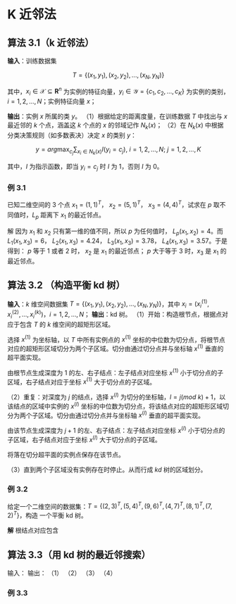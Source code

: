 # K 近邻法

## 算法 3.1（k 近邻法）

**输入**：训练数据集

$$
T = \{(x_1, y_1), (x_2, y_2), ..., (x_N, y_N)\}
$$

其中，$x_i \in \mathcal{X} \subseteq \mathbf{R}^n$ 为实例的特征向量，$y_i \in \mathcal{Y} = \{c_1, c_2, ..., c_K\}$ 为实例的类别， $i=1, 2, ..., N$；实例特征向量 $x$；

**输出**：实例 $x$ 所属的类 $y$。
（1）根据给定的距离度量，在训练数据 $T$ 中找出与 $x$ 最近邻的 $k$ 个点，涵盖这 $k$ 个点的 $x$ 的邻域记作 $N_k(x)$；
（2）在 $N_k(x)$ 中根据分类决策规则（如多数表决）决定 $x$ 的类别 $y$：

$$
y = arg \max_{c_j} \sum_{x_i \in N_k(x)}I(y_i=c_j),\ i = 1, 2, ..., N;\ j=1, 2, ..., K
$$

其中，$I$ 为指示函数，即当 $y_i=c_j$ 时 $I$ 为 $1$，否则 $I$ 为 $0$。

### 例 3.1

已知二维空间的 3 个点 $x_1=(1, 1)^T$， $x_2=(5, 1)^T$， $x_3=(4, 4)^T$，试求在 $p$ 取不同值时，$L_p$ 距离下 $x_1$ 的最近邻点。

解 因为 $x_1$ 和 $x_2$ 只有第一维的值不同，所以 $p$ 为任何值时， $L_p(x_1, x_2)=4$。而 $L_1(x_1, x_3)=6$， $L_2(x_1, x_3)=4.24$， $L_3(x_1, x_3)=3.78$， $L_4(x_1, x_3)=3.57$。于是得到： $p$ 等于 $1$ 或者 2 时， $x_2$ 是 $x_1$ 的最近邻点； $p$ 大于等于 3 时，$x_3$ 是 $x_1$ 的最近邻点。

## 算法 3.2 （构造平衡 kd 树）

**输入**：$k$ 维空间数据集 $T = \{(x_1, y_1), (x_2, y_2), ..., (x_N, y_N)\}$，其中 $x_i = (x_i^{(1)}, x_i^{(2)}, ..., x_i^{(k)})$，$i = 1, 2, ..., N$；
**输出**：kd 树。
（1）开始：构造根节点，根据点对应于包含 $T$ 的 $k$ 维空间的超矩形区域。

选择 $x^{(1)}$ 为坐标轴，以 $T$ 中所有实例点的 $x^{(1)}$ 坐标的中位数为切分点，将根节点对应的超矩形区域切分为两个子区域。切分由通过切分点并与坐标轴 $x^{(1)}$ 垂直的超平面实现。

由根节点生成深度为 1 的左、右子结点：左子结点对应坐标 $x^{(1)}$ 小于切分点的子区域，右子结点对应于坐标 $x^{(1)}$ 大于切分点的子区域。

（2）重复：对深度为 $j$ 的结点，选择 $x^{(l)}$ 为切分的坐标轴，$l = j(mod \ k) + 1$，以该结点的区域中实例的 $x^{(l)}$ 坐标的中位数为切分点，将该结点对应的超矩形区域切分为两个子区域。切分由通过切分点并与坐标轴 $x^{(l)}$ 垂直的超平面实现。

由该节点生成深度为 $j + 1$ 的左、右子结点：左子结点对应坐标 $x^{(l)}$ 小于切分点的子区域，右子结点对应于坐标 $x^{(l)}$ 大于切分点的子区域。

将落在切分超平面的实例点保存在该节点。

（3）直到两个子区域没有实例存在时停止。从而行成 $kd$ 树的区域划分。

### 例 3.2

给定一个二维空间的数据集：$T = \{(2, 3)^T, (5, 4)^T, (9, 6)^T, (4, 7)^T, (8, 1)^T, (7, 2)^T\}$，构造 一个平衡 kd 树。

**解** 根结点对应包含

## 算法 3.3（用 kd 树的最近邻搜索）

输入：
输出：
（1）
（2）
（3）
（4）

### 例 3.3
